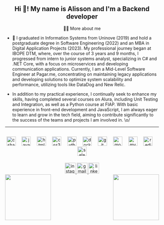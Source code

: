 <h2 align="center">Hi 👋! My name is Alisson and I'm a Backend developer</h2>


  <div align="center">👨‍💻 More about me</div>

- 💬 I graduated in Information Systems from Uninove (2019) and hold a postgraduate degree in Software Engineering (2022) and an MBA in Digital Application Projects (2023). My professional journey began at IBOPE DTM, where, over the course of 3 years and 9 months, I progressed from intern to junior systems analyst, specializing in C# and .NET Core, with a focus on microservices and developing communication applications. Currently, I am a Mid-Level Software Engineer at Pagar.me, concentrating on maintaining legacy applications and developing solutions to optimize system scalability and performance, utilizing tools like DataDog and New Relic.

- In addition to my practical experience, I continually seek to enhance my skills, having completed several courses on Alura, including Unit Testing and Integration, as well as a Python course at FIAP. With basic experience in front-end development and JavaScript, I am always eager to learn and grow in the tech field, aiming to contribute significantly to the success of the teams and projects I am involved in. \o/


---

<br/>
<div align="center">
  <img src="https://cdn.jsdelivr.net/gh/devicons/devicon/icons/csharp/csharp-original.svg" height="30" alt="csharp logo"  />
  <img width="12" />
  <img src="https://cdn.jsdelivr.net/gh/devicons/devicon/icons/javascript/javascript-original.svg" height="30" alt="javascript logo"  />
  <img width="12" />
  <img src="https://cdn.jsdelivr.net/gh/devicons/devicon/icons/html5/html5-original.svg" height="30" alt="html5 logo"  />
  <img width="12" />
  <img src="https://cdn.jsdelivr.net/gh/devicons/devicon/icons/css3/css3-original.svg" height="30" alt="css3 logo"  />
  <img width="12" />
  <img src="https://cdn.jsdelivr.net/gh/devicons/devicon/icons/python/python-original.svg" height="30" alt="python logo"  />
  <img width="12" />
  <img src="https://cdn.jsdelivr.net/gh/devicons/devicon/icons/docker/docker-original.svg" height="30" alt="docker logo"  />
  <img width="12" />
  <img src="https://cdn.jsdelivr.net/gh/devicons/devicon/icons/git/git-original.svg" height="30" alt="git logo"  />
  <img width="12" />
  <img src="https://cdn.jsdelivr.net/gh/devicons/devicon/icons/mongodb/mongodb-original.svg" height="30" alt="mongodb logo"  />
  <img width="12" />
  <img src="https://cdn.jsdelivr.net/gh/devicons/devicon/icons/mysql/mysql-original.svg" height="30" alt="mysql logo"  />
  <img width="12" />
  <img src="https://cdn.jsdelivr.net/gh/devicons/devicon/icons/redis/redis-original.svg" height="30" alt="redis logo"  />
  <img width="12" />
  <img src="https://cdn.jsdelivr.net/gh/devicons/devicon/icons/selenium/selenium-original.svg" height="30" alt="selenium logo"  />
</div>

###

<div align="center">
  <a href="https://www.instagram.com/mini_programador" target="_blank">
    <img src="https://img.shields.io/static/v1?message=Instagram&logo=instagram&label=&color=E4405F&logoColor=white&labelColor=&style=for-the-badge" height="35" alt="instagram logo"  />
  </a>
  <a href="alissonfercosta@gmail.com" target="_blank">
    <img src="https://img.shields.io/static/v1?message=Gmail&logo=gmail&label=&color=D14836&logoColor=white&labelColor=&style=for-the-badge" height="35" alt="gmail logo"  />
  </a>
  <a href="https://www.linkedin.com/in/alisson-costa-526474131/" target="_blank">
    <img src="https://img.shields.io/static/v1?message=LinkedIn&logo=linkedin&label=&color=0077B5&logoColor=white&labelColor=&style=for-the-badge" height="35" alt="linkedin logo"  />
  </a>
</div>
<img align="left" height="150" src="https://i.giphy.com/media/v1.Y2lkPTc5MGI3NjExZXJodmEyOGpsMHhyN25kbjBuaWw4NzhvMHNpOWlnOG1nZHBna2ZzeiZlcD12MV9pbnRlcm5hbF9naWZfYnlfaWQmY3Q9Zw/LaVp0AyqR5bGsC5Cbm/giphy.gif"  />
<img align="right" height="150" src="https://i.giphy.com/media/v1.Y2lkPTc5MGI3NjExdmR1NGZkdTNiYTk5c2NmZDh4OGR0dmgwaWc4NGZ1OGpvY2N2NHVjdSZlcD12MV9pbnRlcm5hbF9naWZfYnlfaWQmY3Q9Zw/VTtANKl0beDFQRLDTh/giphy.gif"  />

###

<br clear="both">


###


